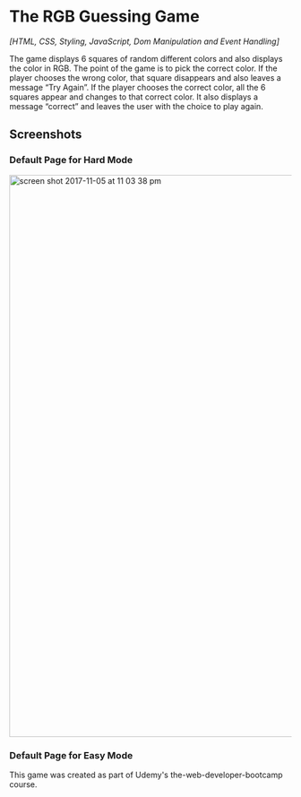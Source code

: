 # The RGB Guessing Game 
*[HTML, CSS, Styling, JavaScript, Dom Manipulation and Event Handling]*

The game displays 6 squares of random different colors and also displays the color in RGB. The point of the game is to pick the correct color. If the player chooses the wrong color, that square disappears and also leaves a message “Try Again”. If the player chooses the correct color, all the 6 squares appear and changes to that correct color. It also displays a message “correct” and leaves the user with the choice to play again. 

## Screenshots ##

### Default Page for Hard Mode ###

<img width="1003" alt="screen shot 2017-11-05 at 11 03 38 pm" src="https://user-images.githubusercontent.com/18564545/32429127-17005dc0-c27e-11e7-987a-a1a560c4889b.png">

### Default Page for Easy Mode ###















This game was created as part of Udemy's the-web-developer-bootcamp course.
